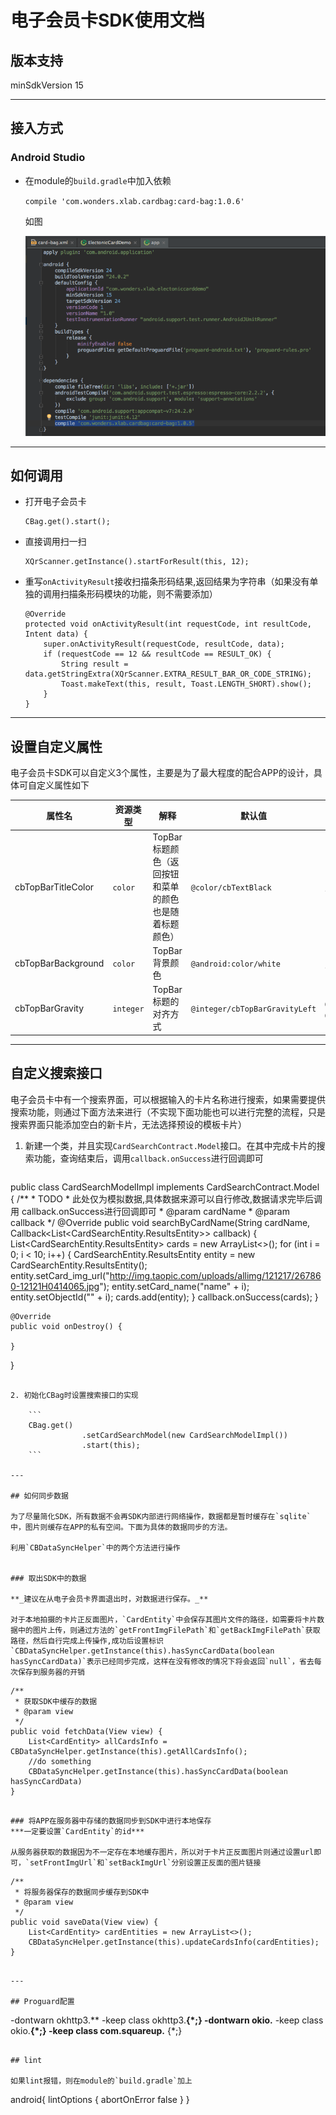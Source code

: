 # 电子会员卡SDK使用文档

## 版本支持
minSdkVersion 15

---

##  接入方式

### Android Studio

* 在module的`build.gradle`中加入依赖

   `compile 'com.wonders.xlab.cardbag:card-bag:1.0.6'`
   
   如图
   
   ![添加依赖](art/添加依赖.png)

---

## 如何调用

* 打开电子会员卡

	```
	CBag.get().start();
	```
	
* 直接调用扫一扫

	```
	XQrScanner.getInstance().startForResult(this, 12);
	```

* 重写`onActivityResult`接收扫描条形码结果,返回结果为字符串（如果没有单独的调用扫描条形码模块的功能，则不需要添加）

	```
	@Override
    protected void onActivityResult(int requestCode, int resultCode, Intent data) {
        super.onActivityResult(requestCode, resultCode, data);
        if (requestCode == 12 && resultCode == RESULT_OK) {
            String result = data.getStringExtra(XQrScanner.EXTRA_RESULT_BAR_OR_CODE_STRING);
            Toast.makeText(this, result, Toast.LENGTH_SHORT).show();
        }
    }
	```

---

## 设置自定义属性

电子会员卡SDK可以自定义3个属性，主要是为了最大程度的配合APP的设计，具体可自定义属性如下

 属性名 | 资源类型 | 解释 | 默认值 | 可用值
------------ | ------------- | ------------- | ------------- | -------------
cbTopBarTitleColor | `color` | TopBar标题颜色（返回按钮和菜单的颜色也是随着标题颜色）| `@color/cbTextBlack` |颜色资源
cbTopBarBackground | `color` | TopBar背景颜色 | `@android:color/white` | 颜色资源
cbTopBarGravity | `integer` | TopBar标题的对齐方式 | `@integer/cbTopBarGravityLeft` | `@integer/cbTopBarGravityLeft`、`@integer/cbTopBarGravityCenter`

----

## 自定义搜索接口

电子会员卡中有一个搜索界面，可以根据输入的卡片名称进行搜索，如果需要提供搜索功能，则通过下面方法来进行（不实现下面功能也可以进行完整的流程，只是搜索界面只能添加空白的新卡片，无法选择预设的模板卡片）

1. 新建一个类，并且实现`CardSearchContract.Model`接口。在其中完成卡片的搜索功能，查询结束后，调用`callback.onSuccess`进行回调即可

	```
public class CardSearchModelImpl implements CardSearchContract.Model {
    /**
     * TODO
     * 此处仅为模拟数据,具体数据来源可以自行修改,数据请求完毕后调用 callback.onSuccess进行回调即可
     * @param cardName
     * @param callback
     */
    @Override
    public void searchByCardName(String cardName, Callback<List<CardSearchEntity.ResultsEntity>> callback) {
        List<CardSearchEntity.ResultsEntity> cards = new ArrayList<>();
        for (int i = 0; i < 10; i++) {
            CardSearchEntity.ResultsEntity entity = new CardSearchEntity.ResultsEntity();
            entity.setCard_img_url("http://img.taopic.com/uploads/allimg/121217/267860-12121H0414065.jpg");
            entity.setCard_name("name" + i);
            entity.setObjectId("" + i);
            cards.add(entity);
        }
        callback.onSuccess(cards);
    }

    @Override
    public void onDestroy() {

    }
}
```

2. 初始化CBag时设置搜索接口的实现

	```
	CBag.get()
                .setCardSearchModel(new CardSearchModelImpl())
                .start(this);
	```

---

## 如何同步数据

为了尽量简化SDK，所有数据不会再SDK内部进行网络操作，数据都是暂时缓存在`sqlite`中，图片则缓存在APP的私有空间。下面为具体的数据同步的方法。

利用`CBDataSyncHelper`中的两个方法进行操作


### 取出SDK中的数据

**_建议在从电子会员卡界面退出时，对数据进行保存。_**

对于本地拍摄的卡片正反面图片，`CardEntity`中会保存其图片文件的路径，如需要将卡片数据中的图片上传，则通过方法的`getFrontImgFilePath`和`getBackImgFilePath`获取路径，然后自行完成上传操作,成功后设置标识`CBDataSyncHelper.getInstance(this).hasSyncCardData(boolean hasSyncCardData)`表示已经同步完成，这样在没有修改的情况下将会返回`null`，省去每次保存到服务器的开销

```
	/**
     * 获取SDK中缓存的数据
     * @param view
     */
    public void fetchData(View view) {
        List<CardEntity> allCardsInfo = CBDataSyncHelper.getInstance(this).getAllCardsInfo();
        //do something
        CBDataSyncHelper.getInstance(this).hasSyncCardData(boolean hasSyncCardData)
    }
```

### 将APP在服务器中存储的数据同步到SDK中进行本地保存
***一定要设置`CardEntity`的id***

从服务器获取的数据因为不一定存在本地缓存图片，所以对于卡片正反面图片则通过设置url即可，`setFrontImgUrl`和`setBackImgUrl`分别设置正反面的图片链接

```
	/**
     * 将服务器保存的数据同步缓存到SDK中
     * @param view
     */
    public void saveData(View view) {
        List<CardEntity> cardEntities = new ArrayList<>();
        CBDataSyncHelper.getInstance(this).updateCardsInfo(cardEntities);
    }
```

---

## Proguard配置

```
-dontwarn okhttp3.**
-keep class okhttp3.**{*;}
-dontwarn okio.**
-keep class okio.**{*;}
-keep class com.squareup.** {*;}
```

## lint

如果lint报错，则在module的`build.gradle`加上

```
android{
	lintOptions {
        abortOnError false
    }
}
```